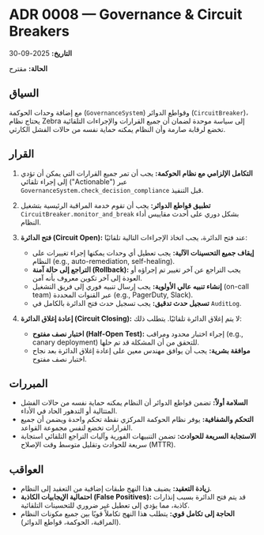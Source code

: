 # ADR 0008 — Governance & Circuit Breakers

**التاريخ:** 2025-09-30

**الحالة:** مقترح

## السياق

مع إضافة وحدات الحوكمة (`GovernanceSystem`) وقواطع الدوائر (`CircuitBreaker`)، يحتاج نظام Zebra إلى سياسة موحدة لضمان أن جميع القرارات والإجراءات التلقائية تخضع لرقابة صارمة وأن النظام يمكنه حماية نفسه من حالات الفشل الكارثي.

## القرار

1.  **التكامل الإلزامي مع نظام الحوكمة:** يجب أن تمر جميع القرارات التي يمكن أن تؤدي إلى إجراء تلقائي ("Actionable") عبر `GovernanceSystem.check_decision_compliance` قبل التنفيذ.

2.  **تطبيق قواطع الدوائر:** يجب أن تقوم خدمة المراقبة الرئيسية بتشغيل `CircuitBreaker.monitor_and_break` بشكل دوري على أحدث مقاييس أداء النظام.

3.  **فتح الدائرة (Circuit Open):** عند فتح الدائرة، يجب اتخاذ الإجراءات التالية تلقائيًا:
    *   **إيقاف جميع التحسينات الآلية:** يجب تعطيل أي وحدات يمكنها إجراء تغييرات على النظام (e.g., auto-remediation, self-healing).
    *   **التراجع إلى حالة آمنة (Rollback):** يجب التراجع عن آخر تغيير تم إجراؤه أو العودة إلى آخر تكوين معروف بأنه آمن.
    *   **إنشاء تنبيه عالي الأولوية:** يجب إرسال تنبيه فوري إلى فريق التشغيل (on-call team) عبر القنوات المحددة (e.g., PagerDuty, Slack).
    *   **تسجيل حدث تدقيق:** يجب تسجيل حدث فتح الدائرة بالكامل في `AuditLog`.

4.  **إعادة إغلاق الدائرة (Circuit Closing):** لا يتم إغلاق الدائرة تلقائيًا. يتطلب ذلك:
    *   **اختبار نصف مفتوح (Half-Open Test):** إجراء اختبار محدود ومراقب (e.g., canary deployment) للتحقق من أن المشكلة قد تم حلها.
    *   **موافقة بشرية:** يجب أن يوافق مهندس معين على إعادة إغلاق الدائرة بعد نجاح اختبار نصف مفتوح.

## المبررات

*   **السلامة أولاً:** تضمن قواطع الدوائر أن النظام يمكنه حماية نفسه من حالات الفشل المتتالية أو التدهور الحاد في الأداء.
*   **التحكم والشفافية:** يوفر نظام الحوكمة المركزي نقطة تحكم واحدة ويضمن أن جميع القرارات تخضع لنفس مجموعة القواعد.
*   **الاستجابة السريعة للحوادث:** تضمن التنبيهات الفورية وآليات التراجع التلقائي استجابة سريعة للحوادث وتقليل متوسط وقت الإصلاح (MTTR).

## العواقب

*   **زيادة التعقيد:** يضيف هذا النهج طبقات إضافية من التعقيد إلى النظام.
*   **احتمالية الإيجابيات الكاذبة (False Positives):** قد يتم فتح الدائرة بسبب إنذارات كاذبة، مما يؤدي إلى تعطيل غير ضروري للتحسينات التلقائية.
*   **الحاجة إلى تكامل قوي:** يتطلب هذا النهج تكاملاً قويًا بين جميع مكونات النظام (المراقبة، الحوكمة، قواطع الدوائر).